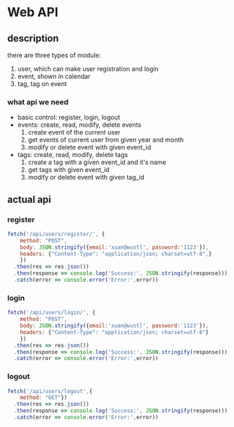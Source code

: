 # Web API
## description
there are three types of module:
 1.  user, which can make user registration and login
 2.  event, shown in calendar
 3.  tag, tag on event
 
 ### what api we need
 * basic control: register, login, logout
 * events: create, read, modify, delete events
    1. create event of the current user
    2. get events of current user from given year and month
    3. modify or delete event with given event_id
 * tags: create, read, modify, delete tags
    1. create a tag with a given event_id and it's name
    2. get tags with given event_id
    3. modify or delete event with given tag_id

## actual api
### register
```javascript
fetch('/api/users/register/', {
    method: "POST",
    body: JSON.stringify({email:'xuan@wustl', password:'1123'}),
    headers: {"Content-Type": "application/json; charset=utf-8",}
    })
  .then(res => res.json())
  .then(response => console.log('Success:', JSON.stringify(response)))
  .catch(error => console.error('Error:',error))
```

### login
```javascript
fetch('/api/users/login/', {
    method: "POST",
    body: JSON.stringify({email:'xuan@wustl', password:'1123'}),
    headers: {"Content-Type": "application/json; charset=utf-8"}
    })
  .then(res => res.json())
  .then(response => console.log('Success:', JSON.stringify(response)))
  .catch(error => console.error('Error:',error))
```

### logout
```javascript
fetch('/api/users/logout',{
    method: "GET"})
  .then(res => res.json())
  .then(response => console.log('Success:', JSON.stringify(response)))
  .catch(error => console.error('Error:',error))
```
